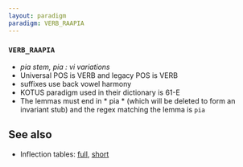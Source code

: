 ```yaml
---
layout: paradigm
paradigm: VERB_RAAPIA
---
```

### ` VERB_RAAPIA `

* _pia stem, pia : vi variations_
* Universal POS is VERB and legacy POS is VERB
* suffixes use back vowel harmony
* KOTUS paradigm used in their dictionary is 61-E
* The lemmas must end in * pia * (which will be deleted to form an invariant stub) and the regex matching the lemma is ` pia `

## See also

* Inflection tables: [full](gen/R/raapia.html), [short](gen/R/raapia_wikt.html)


